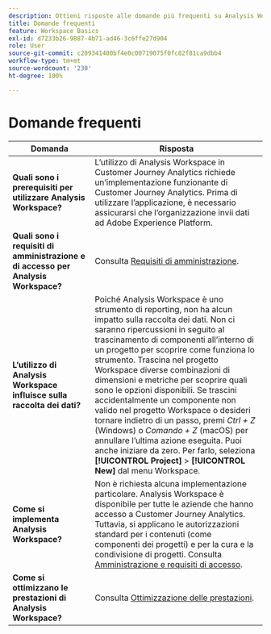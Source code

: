 ```yaml
---
description: Ottieni risposte alle domande più frequenti su Analysis Workspace.
title: Domande frequenti
feature: Workspace Basics
exl-id: d7233b26-9887-4b71-ad46-3c6ffe27d904
role: User
source-git-commit: c209341400bf4e0c00719075f0fc82f81ca9dbb4
workflow-type: tm+mt
source-wordcount: '230'
ht-degree: 100%

---
```


# Domande frequenti

| Domanda | Risposta |
|--- |--- |
| **Quali sono i prerequisiti per utilizzare Analysis Workspace?** | L’utilizzo di Analysis Workspace in Customer Journey Analytics richiede un’implementazione funzionante di Customer Journey Analytics. Prima di utilizzare l’applicazione, è necessario assicurarsi che l’organizzazione invii dati ad Adobe Experience Platform. |
| **Quali sono i requisiti di amministrazione e di accesso per Analysis Workspace?** | Consulta [Requisiti di amministrazione](/help/analysis-workspace/workspace-faq/frequently-asked-questions-analysis-workspace.md). |
| **L’utilizzo di Analysis Workspace influisce sulla raccolta dei dati?** | Poiché Analysis Workspace è uno strumento di reporting, non ha alcun impatto sulla raccolta dei dati. Non ci saranno ripercussioni in seguito al trascinamento di componenti all’interno di un progetto per scoprire come funziona lo strumento. Trascina nel progetto Workspace diverse combinazioni di dimensioni e metriche per scoprire quali sono le opzioni disponibili. Se trascini accidentalmente un componente non valido nel progetto Workspace o desideri tornare indietro di un passo, premi *Ctrl + Z* (Windows) o *Comando + Z* (macOS) per annullare l’ultima azione eseguita. Puoi anche iniziare da zero. Per farlo, seleziona **[!UICONTROL Project]** > **[!UICONTROL New]** dal menu Workspace. |
| **Come si implementa Analysis Workspace?** | Non è richiesta alcuna implementazione particolare. Analysis Workspace è disponibile per tutte le aziende che hanno accesso a Customer Journey Analytics. Tuttavia, si applicano le autorizzazioni standard per i contenuti (come componenti dei progetti) e per la cura e la condivisione di progetti. Consulta [Amministrazione e requisiti di accesso](/help/analysis-workspace/workspace-faq/frequently-asked-questions-analysis-workspace.md). |
| **Come si ottimizzano le prestazioni di Analysis Workspace?** | Consulta [Ottimizzazione delle prestazioni](/help/technotes/optimizing-performance.md). |
